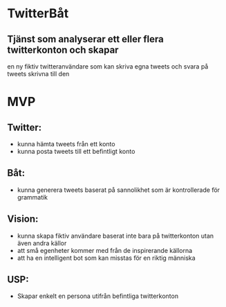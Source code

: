 # TwitterBåt

## Tjänst som analyserar ett eller flera twitterkonton och skapar
en ny fiktiv twitteranvändare som kan skriva egna tweets och svara
på tweets skrivna till den

# MVP
## Twitter: 
 - kunna hämta tweets från ett konto
 - kunna posta tweets till ett befintligt konto
## Båt:
 - kunna generera tweets baserat på sannolikhet som är kontrollerade för grammatik
 
## Vision:
 - kunna skapa fiktiv användare baserat inte bara på twitterkonton utan även andra källor
 - att små egenheter kommer med från de inspirerande källorna
 - att ha en intelligent bot som kan misstas för en riktig människa
 
## USP: 
 - Skapar enkelt en persona utifrån befintliga twitterkonton